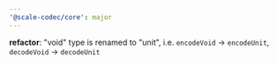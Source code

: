 ```yaml
---
'@scale-codec/core': major
---
```


**refactor**: "void" type is renamed to "unit", i.e. `encodeVoid` -> `encodeUnit`, `decodeVoid` -> `decodeUnit`
